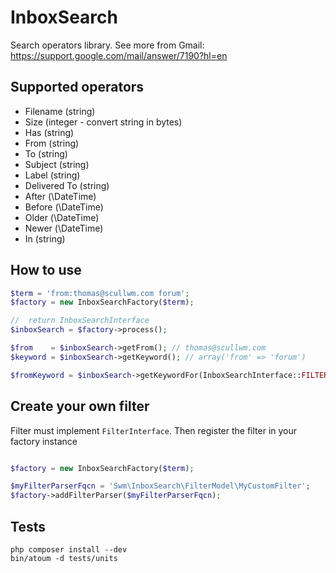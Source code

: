 InboxSearch
===========
Search operators library.
See more from Gmail: https://support.google.com/mail/answer/7190?hl=en

## Supported operators
 - Filename (string)
 - Size (integer - convert string in bytes)
 - Has (string)
 - From (string)
 - To (string)
 - Subject (string)
 - Label (string)
 - Delivered To (string)
 - After (\DateTime)
 - Before (\DateTime)
 - Older (\DateTime)
 - Newer (\DateTime)
 - In (string)


## How to use

```php
$term = 'from:thomas@scullwm.com forum';
$factory = new InboxSearchFactory($term);

//  return InboxSearchInterface
$inboxSearch = $factory->process();

$from    = $inboxSearch->getFrom(); // thomas@scullwm.com
$keyword = $inboxSearch->getKeyword(); // array('from' => 'forum')

$fromKeyword = $inboxSearch->getKeywordFor(InboxSearchInterface::FILTER_FROM); // forum
```


## Create your own filter
Filter must implement `FilterInterface`.
Then register the filter in your factory instance
```php

$factory = new InboxSearchFactory($term);

$myFilterParserFqcn = 'Swm\InboxSearch\FilterModel\MyCustomFilter';
$factory->addFilterParser($myFilterParserFqcn);

```

## Tests

```shell
php composer install --dev
bin/atoum -d tests/units
```